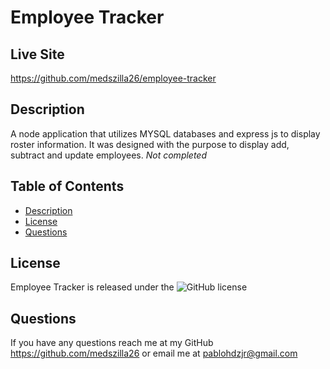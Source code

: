 # Employee Tracker

## Live Site

https://github.com/medszilla26/employee-tracker

## Description

A node application that utilizes MYSQL databases and express js to display roster information. It was designed with the purpose to display add, subtract and update employees.
_Not completed_

## Table of Contents

- [Description](#description)
- [License](#license)
- [Questions](#questions)

## License

Employee Tracker is released under the ![GitHub license](https://img.shields.io/badge/license-ISC-blue.svg)

## Questions

If you have any questions reach me at my GitHub https://github.com/medszilla26 or email me at pablohdzjr@gmail.com
